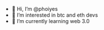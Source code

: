 - 👋 Hi, I’m @phoiyes
- 👀 I’m interested in btc and eth devs
- 🌱 I’m currently learning web 3.0 

<!---
phoiyes/phoiyes is a ✨ special ✨ repository because its `README.md` (this file) appears on your GitHub profile.
You can click the Preview link to take a look at your changes.
--->
